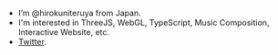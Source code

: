 - I’m @hirokuniteruya from Japan.
- I'm interested in ThreeJS, WebGL, TypeScript, Music Composition, Interactive Website, etc.
- [Twitter](https://twitter.com/tel12522).

<!---
hirokuniteruya/hirokuniteruya is a ✨ special ✨ repository because its `README.md` (this file) appears on your GitHub profile.
You can click the Preview link to take a look at your changes.
--->
